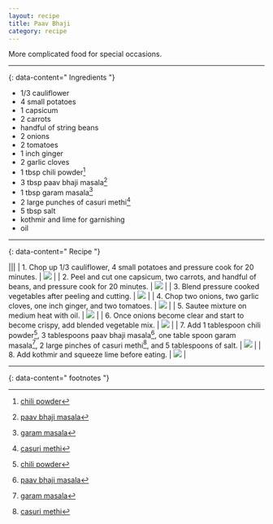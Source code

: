 ```yaml
---
layout: recipe
title: Paav Bhaji
category: recipe
---
```


More complicated food for special occasions. 

---
{: data-content=" Ingredients "}

- 1/3 cauliflower
- 4 small potatoes
- 1 capsicum
- 2 carrots
- handful of string beans
- 2 onions
- 2 tomatoes
- 1 inch ginger
- 2 garlic cloves
- 1 tbsp chili powder[^1]
- 3 tbsp paav bhaji masala[^2]
- 1 tbsp garam masala[^3]
- 2 large punches of casuri methi[^4]
- 5 tbsp salt
- kothmir and lime for garnishing
- oil

---
{: data-content=" Recipe "}

|<img src="https://raw.githubusercontent.com/abadari3/abadari3.github.io/master/_images/x.png" style="width: 0%;height: 0;">|<img src="https://raw.githubusercontent.com/abadari3/abadari3.github.io/master/_images/x.png" style="width: 0%;height: 0;">|
| 1. Chop up 1/3 cauliflower, 4 small potatoes and pressure cook for 20 minutes.  | <img src="https://raw.githubusercontent.com/abadari3/abadari3.github.io/master/_images/paavbhaji1.jpeg"> |
| 2. Peel and cut one capsicum, two carrots, and handful of beans, and pressure cook for 20 minutes.  | <img src="https://raw.githubusercontent.com/abadari3/abadari3.github.io/master/_images/paavbhaji2.jpeg"> |
| 3. Blend pressure cooked vegetables after peeling and cutting. | <img src="https://raw.githubusercontent.com/abadari3/abadari3.github.io/master/_images/paavbhaji3.jpeg"> |
| 4. Chop two onions, two garlic cloves, one inch ginger, and two tomatoes.  | <img src="https://raw.githubusercontent.com/abadari3/abadari3.github.io/master/_images/paavbhaji4.jpeg"> |
| 5. Sautee mixture on medium heat with oil. | <img src="https://raw.githubusercontent.com/abadari3/abadari3.github.io/master/_images/paavbhaji5.jpeg"> |
| 6. Once onions become clear and start to become crispy, add blended vegetable mix.  | <img src="https://raw.githubusercontent.com/abadari3/abadari3.github.io/master/_images/paavbhaji6.jpeg"> |
| 7. Add 1 tablespoon chili powder[^1], 3 tablespoons paav bhaji masala[^2], one table spoon garam masala[^3], 2 large pinches of casuri methi[^4], and 5 tablespoons of salt.  | <img src="https://raw.githubusercontent.com/abadari3/abadari3.github.io/master/_images/paavbhaji7.jpeg"> |
| 8. Add kothmir and squeeze lime before eating.  | <img src="https://raw.githubusercontent.com/abadari3/abadari3.github.io/master/_images/paavbhaji8.jpeg"> |

---
{: data-content=" footnotes "}

[^1]: [chili powder](/ingredients#redchilipowder)
[^2]: [paav bhaji masala](/ingredients#paavbhajimasala)
[^3]: [garam masala](/ingredients#garammasala)
[^4]: [casuri methi](/ingredients#casuri)
